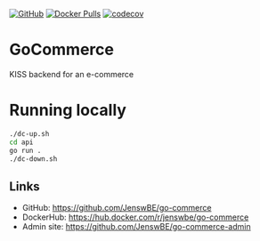 [![GitHub](https://img.shields.io/github/license/JenswBE/go-commerce)](https://github.com/JenswBE/go-commerce)
[![Docker Pulls](https://img.shields.io/docker/pulls/jenswbe/go-commerce)](https://hub.docker.com/r/jenswbe/go-commerce)
[![codecov](https://codecov.io/gh/JenswBE/go-commerce/branch/main/graph/badge.svg?token=S2oyV1sTWU)](https://codecov.io/gh/JenswBE/go-commerce)

# GoCommerce

KISS backend for an e-commerce

# Running locally

```bash
./dc-up.sh
cd api
go run .
./dc-down.sh
```

## Links

- GitHub: https://github.com/JenswBE/go-commerce
- DockerHub: https://hub.docker.com/r/jenswbe/go-commerce
- Admin site: https://github.com/JenswBE/go-commerce-admin
